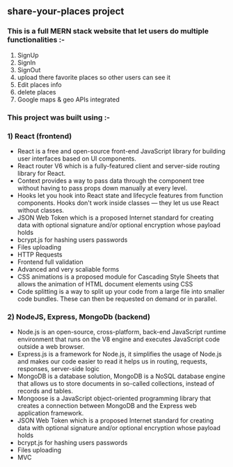 

## share-your-places project

### This is a full MERN stack website that let users do multiple functionalities :-

1) SignUp 
2) SignIn
3) SignOut
4) upload there favorite places so other users can see it
5) Edit places info
6) delete places
7) Google  maps & geo APIs integrated


### This project was built using :-

### 1) React (frontend)

- React is a free and open-source front-end JavaScript library for building user interfaces based on UI components. 
- React router V6 which is a fully-featured client and server-side routing library for React.
- Context provides a way to pass data through the component tree without having to pass props down manually at every level.
- Hooks let you hook into React state and lifecycle features from function components. Hooks don't work inside classes — they let us use React without classes. 
- JSON Web Token which is a proposed Internet standard for creating data with optional signature and/or optional encryption whose payload holds
- bcrypt.js for hashing users passwords
- Files uploading
- HTTP Requests
- Frontend full validation
- Advanced and very scaliable forms
- CSS animations is a proposed module for Cascading Style Sheets that allows the animation of HTML document elements using CSS
- Code splitting is a way to split up your code from a large file into smaller code bundles. These can then be requested on demand or in parallel.


### 2) NodeJS, Express, MongoDb (backend)

- Node.js is an open-source, cross-platform, back-end JavaScript runtime environment that runs on the V8 engine and executes JavaScript code outside a web browser.
- Express.js is a framework for Node.js, it simplifies the usage of Node.js and makes our code easier to read it helps us in routing, requests, responses, server-side logic
- MongoDB is a database solution, MongoDB is a NoSQL database engine that allows us to store documents in so-called collections, instead of records and tables.
- Mongoose is a JavaScript object-oriented programming library that creates a connection between MongoDB and the Express web application framework.
- JSON Web Token which is a proposed Internet standard for creating data with optional signature and/or optional encryption whose payload holds
- bcrypt.js for hashing users passwords
- Files uploading
- MVC
